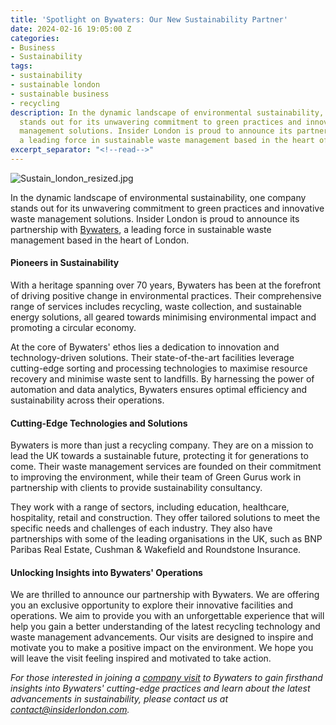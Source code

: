 ```yaml
---
title: 'Spotlight on Bywaters: Our New Sustainability Partner'
date: 2024-02-16 19:05:00 Z
categories:
- Business
- Sustainability
tags:
- sustainability
- sustainable london
- sustainable business
- recycling
description: In the dynamic landscape of environmental sustainability, one company
  stands out for its unwavering commitment to green practices and innovative waste
  management solutions. Insider London is proud to announce its partnership with Bywaters,
  a leading force in sustainable waste management based in the heart of London.
excerpt_separator: "<!--read-->"
---
```


![Sustain_london_resized.jpg](/uploads/Sustain_london_resized.jpg)

In the dynamic landscape of environmental sustainability, one company stands out for its unwavering commitment to green practices and innovative waste management solutions. Insider London is proud to announce its partnership with [Bywaters](https://www.bywaters.co.uk/), a leading force in sustainable waste management based in the heart of London.

<!--read-->

#### Pioneers in Sustainability

With a heritage spanning over 70 years, Bywaters has been at the forefront of driving positive change in environmental practices. Their comprehensive range of services includes recycling, waste collection, and sustainable energy solutions, all geared towards minimising environmental impact and promoting a circular economy.

At the core of Bywaters' ethos lies a dedication to innovation and technology-driven solutions. Their state-of-the-art facilities leverage cutting-edge sorting and processing technologies to maximise resource recovery and minimise waste sent to landfills. By harnessing the power of automation and data analytics, Bywaters ensures optimal efficiency and sustainability across their operations.

#### Cutting-Edge Technologies and Solutions

Bywaters is more than just a recycling company. They are on a mission to lead the UK towards a sustainable future, protecting it for generations to come. Their waste management services are founded on their commitment to improving the environment, while their team of Green Gurus work in partnership with clients to provide sustainability consultancy.

They work with a range of sectors, including education, healthcare, hospitality, retail and construction. They offer tailored solutions to meet the specific needs and challenges of each industry. They also have partnerships with some of the leading organisations in the UK, such as BNP Paribas Real Estate, Cushman & Wakefield and Roundstone Insurance.

#### Unlocking Insights into Bywaters' Operations

We are thrilled to announce our partnership with Bywaters. We are offering you an exclusive opportunity to explore their innovative facilities and operations. We aim to provide you with an unforgettable experience that will help you gain a better understanding of the latest recycling technology and waste management advancements. Our visits are designed to inspire and motivate you to make a positive impact on the environment. We hope you will leave the visit feeling inspired and motivated to take action.

*For those interested in joining a [company visit](https://www.insiderlondon.com/london/company-visits/) to Bywaters to gain firsthand insights into Bywaters' cutting-edge practices and learn about the latest advancements in sustainability, please contact us at [contact@insiderlondon.com](mailto:contact@insiderlondon.com).*